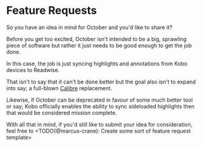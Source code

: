 # Feature Requests

So you have an idea in mind for October and you'd like to share it?

Before you get too excited, October isn't intended to be a big, sprawling piece of software but rather it just needs to be good enough to get the job done.

In this case, the job is just syncing highlights and annotations from Kobo devices to Readwise.

That isn't to say that it can't be done better but the goal also isn't to expand into say; a full-blown [Calibre](https://calibre-ebook.com/) replacement.

Likewise, if October can be deprecated in favour of some much better tool or say; Kobo officially enables the ability to sync sideloaded highlights then that would be considered mission complete.

With all that in mind, if you'd still like to submit your idea for consideration, feel free to <TODO(@marcus-crane): Create some sort of feature request template>